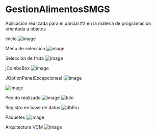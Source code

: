 # GestionAlimentosSMGS
Aplicación realizada para el parcial #2 en la materia de programación orientada a objetos

Inicio
![image](https://github.com/user-attachments/assets/ea4d951b-12b6-48b7-96c7-639d6e9d1193)

Menu de selección
![image](https://github.com/user-attachments/assets/97d3a1d7-f824-4443-b914-383ca1938660)

Selección de fruta
![image](https://github.com/user-attachments/assets/1e5952b4-1dad-4d13-bf6c-75d74029e290)

jComboBox
![image](https://github.com/user-attachments/assets/77ea8949-6aaa-4438-b1ae-620750d165d2)

JOptionPane(Excepciones)
![image](https://github.com/user-attachments/assets/98940d82-f1fe-4dc2-80bb-72578949af29)

![image](https://github.com/user-attachments/assets/725ca0dd-fe9e-46bc-a752-8f29c034b148)

Pedido realizado
![image](https://github.com/user-attachments/assets/508fc567-ea22-434b-a8b5-11a945f7d837)
![lulo](https://github.com/user-attachments/assets/8eff7165-1829-4840-946f-356ca24f255e)

Registro en base de datos
![dbFru](https://github.com/user-attachments/assets/eebfafe4-9c6f-4b0e-9421-d93b25b2fb2b)

Paquetes
![image](https://github.com/user-attachments/assets/d773b81a-7070-4bee-949a-a4605d579914)

Arquitectura VCM
![image](https://github.com/user-attachments/assets/9e3d39e6-af2e-41f1-9c87-41b5541dcee5)


